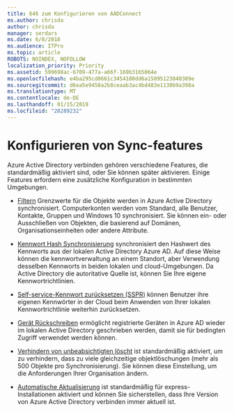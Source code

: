 ```yaml
---
title: 646 zum Konfigurieren von AADConnect
ms.author: chrisda
author: chrisda
manager: serdars
ms.date: 6/8/2018
ms.audience: ITPro
ms.topic: article
ROBOTS: NOINDEX, NOFOLLOW
localization_priority: Priority
ms.assetid: 599698ac-6709-477a-a66f-169b3165064e
ms.openlocfilehash: e4ba295cd0661c3454180dd6a15895123840389e
ms.sourcegitcommit: d6ea5e9458a2b8ceaab3ac4bd483e1130b9a398a
ms.translationtype: MT
ms.contentlocale: de-DE
ms.lasthandoff: 01/15/2019
ms.locfileid: "28289232"
---
```

# <a name="configure-sync-features"></a>Konfigurieren von Sync-features

Azure Active Directory verbinden gehören verschiedene Features, die standardmäßig aktiviert sind, oder Sie können später aktivieren. Einige Features erfordern eine zusätzliche Konfiguration in bestimmten Umgebungen.
  
- [Filtern](https://docs.microsoft.com/azure/active-directory/connect/active-directory-aadconnectsync-configure-filtering) Grenzwerte für die Objekte werden in Azure Active Directory synchronisiert. Computerkonten werden vom Standard, alle Benutzer, Kontakte, Gruppen und Windows 10 synchronisiert. Sie können ein- oder Ausschließen von Objekten, die basierend auf Domänen, Organisationseinheiten oder andere Attribute. 
    
- [Kennwort Hash Synchronisierung](https://docs.microsoft.com/azure/active-directory/connect/active-directory-aadconnectsync-implement-password-hash-synchronization) synchronisiert den Hashwert des Kennworts aus der lokalen Active Directory Azure AD. Auf diese Weise können die kennwortverwaltung an einem Standort, aber Verwendung desselben Kennworts in beiden lokalen und cloud-Umgebungen. Da Active Directory die autoritative Quelle ist, können Sie Ihre eigene Kennwortrichtlinien. 
    
- [Self-service-Kennwort zurücksetzen (SSPR)](https://docs.microsoft.com/azure/active-directory/authentication/quickstart-sspr) können Benutzer ihre eigenen Kennwörter in der Cloud beim Anwenden von Ihrer lokalen Kennwortrichtlinie weiterhin zurücksetzen. 
    
- [Gerät Rückschreiben](https://docs.microsoft.com/azure/active-directory/connect/active-directory-aadconnect-feature-device-writeback) ermöglicht registrierte Geräten in Azure AD wieder im lokalen Active Directory geschrieben werden, damit sie für bedingten Zugriff verwendet werden können. 
    
- [Verhindern von unbeabsichtigten löscht](https://docs.microsoft.com/azure/active-directory/connect/active-directory-aadconnectsync-feature-prevent-accidental-deletes) ist standardmäßig aktiviert, um zu verhindern, dass zu viele gleichzeitige objektlöschungen (mehr als 500 Objekte pro Synchronisierung). Sie können diese Einstellung, um die Anforderungen Ihrer Organisation ändern. 
    
- [Automatische Aktualisierung](https://docs.microsoft.com/azure/active-directory/connect/active-directory-aadconnect-feature-automatic-upgrade) ist standardmäßig für express-Installationen aktiviert und können Sie sicherstellen, dass Ihre Version von Azure Active Directory verbinden immer aktuell ist. 
    


